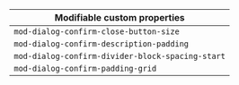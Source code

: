 | Modifiable custom properties                     |
| ------------------------------------------------ |
| `mod-dialog-confirm-close-button-size`           |
| `mod-dialog-confirm-description-padding`         |
| `mod-dialog-confirm-divider-block-spacing-start` |
| `mod-dialog-confirm-padding-grid`                |
